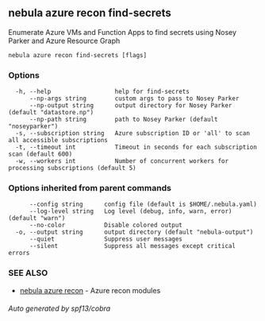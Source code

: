 ## nebula azure recon find-secrets

Enumerate Azure VMs and Function Apps to find secrets using Nosey Parker and Azure Resource Graph

```
nebula azure recon find-secrets [flags]
```

### Options

```
  -h, --help                  help for find-secrets
      --np-args string        custom args to pass to Nosey Parker
      --np-output string      output directory for Nosey Parker (default "datastore.np")
      --np-path string        path to Nosey Parker (default "noseyparker")
  -s, --subscription string   Azure subscription ID or 'all' to scan all accessible subscriptions
  -t, --timeout int           Timeout in seconds for each subscription scan (default 600)
  -w, --workers int           Number of concurrent workers for processing subscriptions (default 5)
```

### Options inherited from parent commands

```
      --config string      config file (default is $HOME/.nebula.yaml)
      --log-level string   Log level (debug, info, warn, error) (default "warn")
      --no-color           Disable colored output
  -o, --output string      output directory (default "nebula-output")
      --quiet              Suppress user messages
      --silent             Suppress all messages except critical errors
```

### SEE ALSO

* [nebula azure recon](nebula_azure_recon.md)	 - Azure recon modules

###### Auto generated by spf13/cobra
